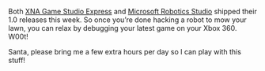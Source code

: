 Both [XNA Game Studio Express](http://msdn.microsoft.com/directx/XNA/)
and [Microsoft Robotics
Studio](http://msdn.microsoft.com/robotics/) shipped their 1.0 releases
this week. So once you’re done hacking a robot to mow your lawn, you can
relax by debugging your latest game on your Xbox 360. W00t!

Santa, please bring me a few extra hours per day so I can play with this
stuff!
